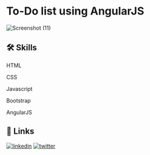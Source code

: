 

# To-Do list using AngularJS

![Screenshot (11)](https://github.com/IshwariK117/To-Do-List-Using-AngularJS/assets/99877551/97f39da9-9536-4e21-bd7b-2fa84e9379bc)


## 🛠 Skills


HTML

CSS

Javascript

Bootstrap

AngularJS


## 🔗 Links

[![linkedin](https://www.linkedin.com/in/ishwarikape?utm_source=share&utm_campaign=share_via&utm_content=profile&utm_medium=android_app)](https://www.linkedin.com/)
[![twitter](https://twitter.com/i/flow/login?redirect_after_login=%2FIshwariK117
)](https://twitter.com/)


